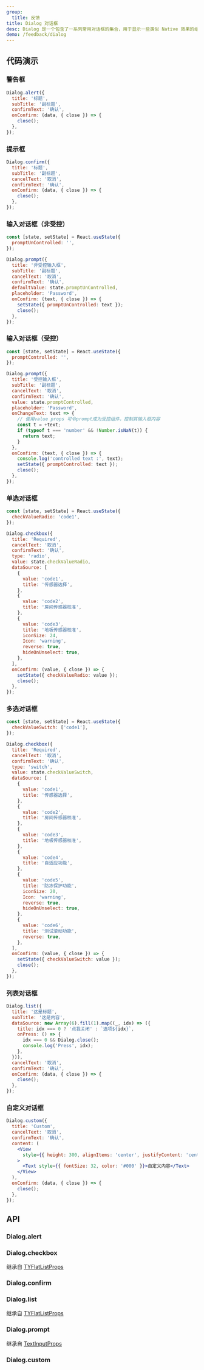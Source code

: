```yaml
---
group:
  title: 反馈
title: Dialog 对话框
desc: Dialog 是一个包含了一系列常用对话框的集合，用于显示一些类似 Native 效果的组件。
demo: /feedback/dialog
---
```


## 代码演示

### 警告框

```jsx
Dialog.alert({
  title: '标题',
  subTitle: '副标题',
  confirmText: '确认',
  onConfirm: (data, { close }) => {
    close();
  },
});
```

### 提示框

```jsx
Dialog.confirm({
  title: '标题',
  subTitle: '副标题',
  cancelText: '取消',
  confirmText: '确认',
  onConfirm: (data, { close }) => {
    close();
  },
});
```

### 输入对话框（非受控）

```jsx
const [state, setState] = React.useState({
  promptUnControlled: '',
});

Dialog.prompt({
  title: '非受控输入框',
  subTitle: '副标题',
  cancelText: '取消',
  confirmText: '确认',
  defaultValue: state.promptUnControlled,
  placeholder: 'Password',
  onConfirm: (text, { close }) => {
    setState({ promptUnControlled: text });
    close();
  },
});
```

### 输入对话框（受控）

```jsx
const [state, setState] = React.useState({
  promptControlled: '',
});

Dialog.prompt({
  title: '受控输入框',
  subTitle: '副标题',
  cancelText: '取消',
  confirmText: '确认',
  value: state.promptControlled,
  placeholder: 'Password',
  onChangeText: text => {
    // 使用value props 可令prompt成为受控组件，控制其输入框内容
    const t = +text;
    if (typeof t === 'number' && !Number.isNaN(t)) {
      return text;
    }
  },
  onConfirm: (text, { close }) => {
    console.log('controlled text :', text);
    setState({ promptControlled: text });
    close();
  },
});
```

### 单选对话框

```jsx
const [state, setState] = React.useState({
  checkValueRadio: 'code1',
});

Dialog.checkbox({
  title: 'Required',
  cancelText: '取消',
  confirmText: '确认',
  type: 'radio',
  value: state.checkValueRadio,
  dataSource: [
    {
      value: 'code1',
      title: '传感器选择',
    },
    {
      value: 'code2',
      title: '房间传感器校准',
    },
    {
      value: 'code3',
      title: '地板传感器校准',
      iconSize: 24,
      Icon: 'warning',
      reverse: true,
      hideOnUnselect: true,
    },
  ],
  onConfirm: (value, { close }) => {
    setState({ checkValueRadio: value });
    close();
  },
});
```

### 多选对话框

```jsx
const [state, setState] = React.useState({
  checkValueSwitch: ['code1'],
});

Dialog.checkbox({
  title: 'Required',
  cancelText: '取消',
  confirmText: '确认',
  type: 'switch',
  value: state.checkValueSwitch,
  dataSource: [
    {
      value: 'code1',
      title: '传感器选择',
    },
    {
      value: 'code2',
      title: '房间传感器校准',
    },
    {
      value: 'code3',
      title: '地板传感器校准',
    },
    {
      value: 'code4',
      title: '自适应功能',
    },
    {
      value: 'code5',
      title: '防冻保护功能',
      iconSize: 20,
      Icon: 'warning',
      reverse: true,
      hideOnUnselect: true,
    },
    {
      value: 'code6',
      title: '测试滚动功能',
      reverse: true,
    },
  ],
  onConfirm: (value, { close }) => {
    setState({ checkValueSwitch: value });
    close();
  },
});
```

### 列表对话框

```jsx
Dialog.list({
  title: '这是标题',
  subTitle: '这是内容',
  dataSource: new Array(6).fill(1).map((_, idx) => ({
    title: idx === 0 ? '点我关闭' : `选项${idx}`,
    onPress: () => {
      idx === 0 && Dialog.close();
      console.log('Press', idx);
    },
  })),
  cancelText: '取消',
  confirmText: '确认',
  onConfirm: (data, { close }) => {
    close();
  },
});
```

### 自定义对话框

```jsx
Dialog.custom({
  title: 'Custom',
  cancelText: '取消',
  confirmText: '确认',
  content: (
    <View
      style={{ height: 300, alignItems: 'center', justifyContent: 'center' }}
    >
      <Text style={{ fontSize: 32, color: '#000' }}>自定义内容</Text>
    </View>
  ),
  onConfirm: (data, { close }) => {
    close();
  },
});
```

## API

### Dialog.alert

<API name="DialogAlertProps"></API>

### Dialog.checkbox

继承自 [TYFlatListProps](/docs/presentation/tyflat-list#tyflatlist)

<API name="DialogCheckboxProps"></API>

### Dialog.confirm

<API name="DialogConfirmProps"></API>

### Dialog.list

继承自 [TYFlatListProps](/docs/presentation/tyflat-list#tyflatlist)

<API name="DialogListProps"></API>

### Dialog.prompt

继承自 [TextInputProps](https://reactnative.dev/docs/textinput#props)

<API name="DialogPromptProps"></API>

### Dialog.custom

<API name="DialogCustomProps"></API>
